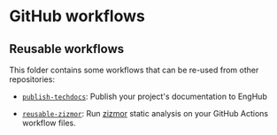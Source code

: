 # GitHub workflows

## Reusable workflows

This folder contains some workflows that can be re-used from other repositories:

- [`publish-techdocs`](./publish-techdocs.md): Publish your project's
  documentation to EngHub

- [`reusable-zizmor`](./reusable-zizmor.md): Run [zizmor] static analysis on
  your GitHub Actions workflow files.

[zizmor]: https://woodruffw.github.io/zizmor/
